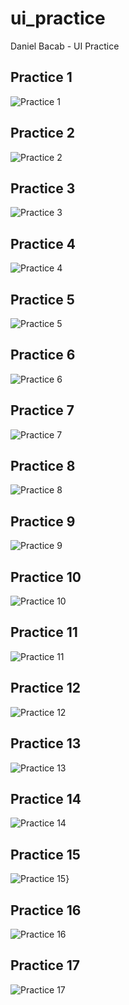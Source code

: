 # ui_practice
Daniel Bacab - UI Practice

## Practice 1
![Practice 1](./screenshots/practice_1.png)
## Practice 2
![Practice 2](./screenshots/practice_2.png)
## Practice 3
![Practice 3](./screenshots/practice_3.png)
## Practice 4
![Practice 4](./screenshots/practice_4.png)
## Practice 5
![Practice 5](./screenshots/practice_5.png)
## Practice 6
![Practice 6](./screenshots/practice_6.png)
## Practice 7
![Practice 7](./screenshots/practice_7.png)
## Practice 8
![Practice 8](./screenshots/practice_8.png)
## Practice 9
![Practice 9](./screenshots/practice_9.png)
## Practice 10
![Practice 10](./screenshots/practice_10.png)
## Practice 11
![Practice 11](./screenshots/practice_11.png)
## Practice 12
![Practice 12](./screenshots/practice_12.png)
## Practice 13
![Practice 13](./screenshots/practice_13.png)
## Practice 14
![Practice 14](./screenshots/practice_14.png)
## Practice 15
![Practice 15](./screenshots/practice_15.png)}
## Practice 16
![Practice 16](./screenshots/practice_16.png)
## Practice 17
![Practice 17](./screenshots/practice_17.png)
